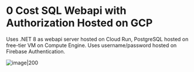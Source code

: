 # 0 Cost SQL Webapi with Authorization Hosted on GCP

Uses .NET 8 as webapi server hosted on Cloud Run, PostgreSQL hosted on free-tier VM on Compute Engine. 
Uses username/password hosted on Firebase Authentication. 

![image|200](https://github.com/user-attachments/assets/97207c46-e19f-492f-a32c-3f19763d936f)
